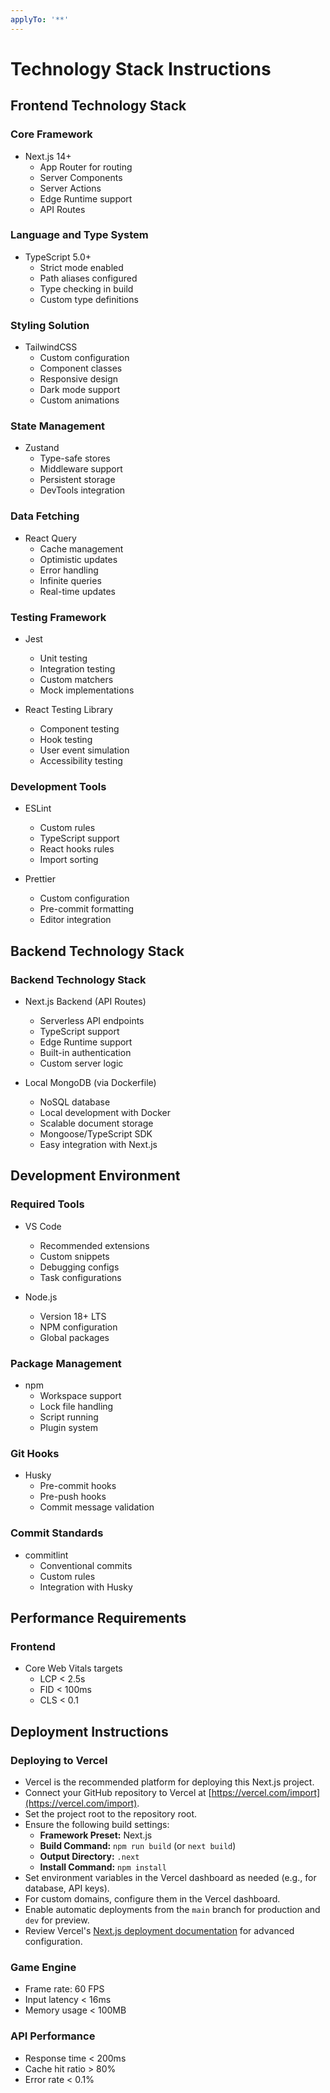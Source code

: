 ```yaml
---
applyTo: '**'
---
```

# Technology Stack Instructions

## Frontend Technology Stack
### Core Framework
- Next.js 14+
  - App Router for routing
  - Server Components
  - Server Actions
  - Edge Runtime support
  - API Routes

### Language and Type System
- TypeScript 5.0+
  - Strict mode enabled
  - Path aliases configured
  - Type checking in build
  - Custom type definitions

### Styling Solution
- TailwindCSS
  - Custom configuration
  - Component classes
  - Responsive design
  - Dark mode support
  - Custom animations

### State Management
- Zustand
  - Type-safe stores
  - Middleware support
  - Persistent storage
  - DevTools integration

### Data Fetching
- React Query
  - Cache management
  - Optimistic updates
  - Error handling
  - Infinite queries
  - Real-time updates

### Testing Framework
- Jest
  - Unit testing
  - Integration testing
  - Custom matchers
  - Mock implementations

- React Testing Library
  - Component testing
  - Hook testing
  - User event simulation
  - Accessibility testing

### Development Tools
- ESLint
  - Custom rules
  - TypeScript support
  - React hooks rules
  - Import sorting

- Prettier
  - Custom configuration
  - Pre-commit formatting
  - Editor integration

## Backend Technology Stack
### Backend Technology Stack

- Next.js Backend (API Routes)
  - Serverless API endpoints
  - TypeScript support
  - Edge Runtime support
  - Built-in authentication
  - Custom server logic

- Local MongoDB (via Dockerfile)
  - NoSQL database
  - Local development with Docker
  - Scalable document storage
  - Mongoose/TypeScript SDK
  - Easy integration with Next.js

## Development Environment
### Required Tools
- VS Code
  - Recommended extensions
  - Custom snippets
  - Debugging configs
  - Task configurations

- Node.js
  - Version 18+ LTS
  - NPM configuration
  - Global packages

### Package Management
- npm
  - Workspace support
  - Lock file handling
  - Script running
  - Plugin system

### Git Hooks
- Husky
  - Pre-commit hooks
  - Pre-push hooks
  - Commit message validation

### Commit Standards
- commitlint
  - Conventional commits
  - Custom rules
  - Integration with Husky

## Performance Requirements
### Frontend
- Core Web Vitals targets
  - LCP < 2.5s
  - FID < 100ms
  - CLS < 0.1

## Deployment Instructions

### Deploying to Vercel
- Vercel is the recommended platform for deploying this Next.js project.
- Connect your GitHub repository to Vercel at [https://vercel.com/import](https://vercel.com/import).
- Set the project root to the repository root.
- Ensure the following build settings:
  - **Framework Preset:** Next.js
  - **Build Command:** `npm run build` (or `next build`)
  - **Output Directory:** `.next`
  - **Install Command:** `npm install`
- Set environment variables in the Vercel dashboard as needed (e.g., for database, API keys).
- For custom domains, configure them in the Vercel dashboard.
- Enable automatic deployments from the `main` branch for production and `dev` for preview.
- Review Vercel's [Next.js deployment documentation](https://vercel.com/docs/concepts/frameworks/next-js) for advanced configuration.

### Game Engine
- Frame rate: 60 FPS
- Input latency < 16ms
- Memory usage < 100MB

### API Performance
- Response time < 200ms
- Cache hit ratio > 80%
- Error rate < 0.1%
